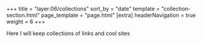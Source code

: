 +++
title = "layer:06/collections"
sort_by = "date"
template = "collection-section.html"
page_template = "page.html"
[extra]
headerNavigation = true
weight = 6
+++

Here I will keep collections of links and cool sites
